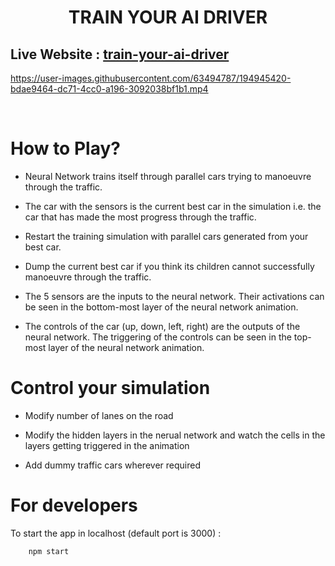 <h1 style="text-align: center;">  TRAIN YOUR AI DRIVER </h1>

## Live Website : [train-your-ai-driver](https://train-your-ai-driver.netlify.app/)

https://user-images.githubusercontent.com/63494787/194945420-bdae9464-dc71-4cc0-a196-3092038bf1b1.mp4

<br>

# How to Play?

- Neural Network trains itself through parallel cars trying to manoeuvre through the traffic.

- The car with the sensors is the current best car in the simulation i.e. the car that has made the most progress through the traffic.

- Restart the training simulation with parallel cars generated from your best car.

- Dump the current best car if you think its children cannot successfully manoeuvre through the traffic.

- The 5 sensors are the inputs to the neural network. Their activations can be seen in the bottom-most layer of the neural network animation.


- The controls of the car (up, down, left, right) are the outputs of the neural network. The triggering of the controls can be seen in the top-most layer of the neural network animation.

# Control your simulation

- Modify number of lanes on the road

- Modify the hidden layers in the nerual network and watch the cells in the layers getting triggered in the animation

- Add dummy traffic cars wherever required

# For developers

To start the app in localhost (default port is 3000) :

```bash
    npm start
```
